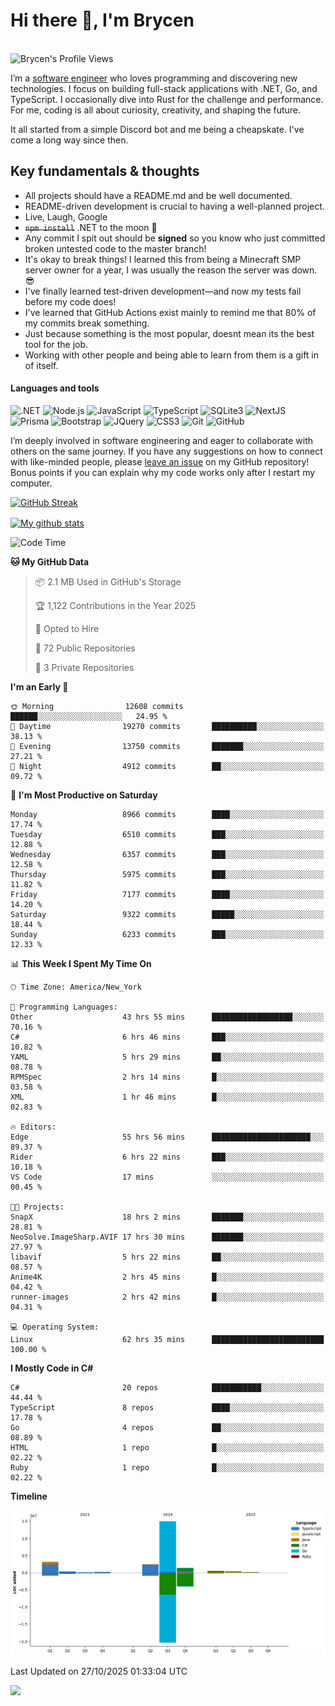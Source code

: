 # Hi there 👋, I'm Brycen

<br>
<img src="https://komarev.com/ghpvc/?username=BrycensRanch" alt="Brycen's Profile Views" />

I’m a [software engineer](https://en.wikipedia.org/wiki/Software_engineering) who loves programming and discovering new technologies. I focus on building full-stack applications with .NET, Go, and TypeScript. I occasionally dive into Rust for the challenge and performance. For me, coding is all about curiosity, creativity, and shaping the future.

It all started from a simple Discord bot and me being a cheapskate. I've come a long way since then.

## Key fundamentals & thoughts

- All projects should have a README.md and be well documented.
- README-driven development is crucial to having a well-planned project.
- Live, Laugh, Google
- ~~`npm install`~~ .NET to the moon 🚀
- Any commit I spit out should be **signed** so you know who just committed broken untested code to the master branch!
- It's okay to break things! I learned this from being a Minecraft SMP server owner for a year, I was usually the reason the server was down. 😎
- I've finally learned test-driven development—and now my tests fail before my code does!
- I've learned that GitHub Actions exist mainly to remind me that 80% of my commits break something.
- Just because something is the most popular, doesnt mean its the best tool for the job.
- Working with other people and being able to learn from them is a gift in of itself.


<h4>Languages and tools</h4>
<p>
  <img src="https://img.shields.io/badge/.NET-%23512BD4.svg?&style=for-the-badge&logo=dotnet&logoColor=white" alt=".NET" />
  <img src="https://img.shields.io/badge/node.js%20-%2343853D.svg?&style=for-the-badge&logo=node.js&logoColor=white" alt="Node.js" />
  <img src="https://img.shields.io/badge/javascript%20-%23323330.svg?&style=for-the-badge&logo=javascript&logoColor=%23F7DF1E" alt="JavaScript" />
  <img src="https://img.shields.io/badge/typescript%20-%23323330.svg?&style=for-the-badge&logo=typescript&logoColor=#3467eb" alt="TypeScript" />
  <img src="https://img.shields.io/badge/sqlite3%20-%23323330.svg?&style=for-the-badge&logo=sqlite&logoColor=#3467eb" alt="SQLite3" />
  <img src="https://img.shields.io/badge/Next.JS%20-%23323330.svg?&style=for-the-badge&logo=next.js&logoColor=#3467eb" alt="NextJS" />
  <img src="https://img.shields.io/badge/Prisma%20-%23323330.svg?&style=for-the-badge&logo=prisma&logoColor=#3467eb" alt="Prisma" />
  <img src="https://img.shields.io/badge/bootstrap%20-%23323330.svg?&style=for-the-badge&logo=bootstrap" alt="Bootstrap" />
  <img src="https://img.shields.io/badge/jquery%20-%23323330.svg?&style=for-the-badge&logo=jquery" alt="JQuery" />
  <img src="https://img.shields.io/badge/css3%20-%23323330.svg?&style=for-the-badge&logo=css3" alt="CSS3" />
  <img src="https://img.shields.io/badge/git%20-%23323330.svg?&style=for-the-badge&logo=git" alt="Git" />
  <img src="https://img.shields.io/badge/github%20-%23323330.svg?&style=for-the-badge&logo=github" alt="GitHub" />
</p>

I’m deeply involved in software engineering and eager to collaborate with others on the same journey. If you have any suggestions on how to connect with like-minded people, please [leave an issue](https://github.com/BrycensRanch/BrycensRanch/issues/new) on my GitHub repository! Bonus points if you can explain why my code works only after I restart my computer. 

<p><a href="https://git.io/streak-stats"><img src=https://github-readme-streak-stats-eight.vercel.app?user=BrycensRanch&amp;theme=dark&amp;hide_border=true&fire=EB5454&amp;ring=0CEB19" alt="GitHub Streak"></a></p>

<a href="https://github.com/anuraghazra/github-readme-stats">
  <img align="center" src="https://github-readme-stats.anuraghazra1.vercel.app/api?username=BrycensRanch&show_icons=true&line_height=27&include_all_commits=true" alt="My github stats" />
</a>

<!--START_SECTION:waka-->
![Code Time](http://img.shields.io/badge/Code%20Time-2%2C976%20hrs%2055%20mins-blue)

**🐱 My GitHub Data** 

> 📦 2.1 MB Used in GitHub's Storage 
 > 
> 🏆 1,122 Contributions in the Year 2025
 > 
> 💼 Opted to Hire
 > 
> 📜 72 Public Repositories 
 > 
> 🔑 3 Private Repositories 
 > 
**I'm an Early 🐤** 

```text
🌞 Morning                12608 commits       ██████░░░░░░░░░░░░░░░░░░░   24.95 % 
🌆 Daytime                19270 commits       ██████████░░░░░░░░░░░░░░░   38.13 % 
🌃 Evening                13750 commits       ███████░░░░░░░░░░░░░░░░░░   27.21 % 
🌙 Night                  4912 commits        ██░░░░░░░░░░░░░░░░░░░░░░░   09.72 % 
```
📅 **I'm Most Productive on Saturday** 

```text
Monday                   8966 commits        ████░░░░░░░░░░░░░░░░░░░░░   17.74 % 
Tuesday                  6510 commits        ███░░░░░░░░░░░░░░░░░░░░░░   12.88 % 
Wednesday                6357 commits        ███░░░░░░░░░░░░░░░░░░░░░░   12.58 % 
Thursday                 5975 commits        ███░░░░░░░░░░░░░░░░░░░░░░   11.82 % 
Friday                   7177 commits        ████░░░░░░░░░░░░░░░░░░░░░   14.20 % 
Saturday                 9322 commits        █████░░░░░░░░░░░░░░░░░░░░   18.44 % 
Sunday                   6233 commits        ███░░░░░░░░░░░░░░░░░░░░░░   12.33 % 
```


📊 **This Week I Spent My Time On** 

```text
🕑︎ Time Zone: America/New_York

💬 Programming Languages: 
Other                    43 hrs 55 mins      ██████████████████░░░░░░░   70.16 % 
C#                       6 hrs 46 mins       ███░░░░░░░░░░░░░░░░░░░░░░   10.82 % 
YAML                     5 hrs 29 mins       ██░░░░░░░░░░░░░░░░░░░░░░░   08.78 % 
RPMSpec                  2 hrs 14 mins       █░░░░░░░░░░░░░░░░░░░░░░░░   03.58 % 
XML                      1 hr 46 mins        █░░░░░░░░░░░░░░░░░░░░░░░░   02.83 % 

🔥 Editors: 
Edge                     55 hrs 56 mins      ██████████████████████░░░   89.37 % 
Rider                    6 hrs 22 mins       ███░░░░░░░░░░░░░░░░░░░░░░   10.18 % 
VS Code                  17 mins             ░░░░░░░░░░░░░░░░░░░░░░░░░   00.45 % 

🐱‍💻 Projects: 
SnapX                    18 hrs 2 mins       ███████░░░░░░░░░░░░░░░░░░   28.81 % 
NeoSolve.ImageSharp.AVIF 17 hrs 30 mins      ███████░░░░░░░░░░░░░░░░░░   27.97 % 
libavif                  5 hrs 22 mins       ██░░░░░░░░░░░░░░░░░░░░░░░   08.57 % 
Anime4K                  2 hrs 45 mins       █░░░░░░░░░░░░░░░░░░░░░░░░   04.42 % 
runner-images            2 hrs 42 mins       █░░░░░░░░░░░░░░░░░░░░░░░░   04.31 % 

💻 Operating System: 
Linux                    62 hrs 35 mins      █████████████████████████   100.00 % 
```

**I Mostly Code in C#** 

```text
C#                       20 repos            ███████████░░░░░░░░░░░░░░   44.44 % 
TypeScript               8 repos             ████░░░░░░░░░░░░░░░░░░░░░   17.78 % 
Go                       4 repos             ██░░░░░░░░░░░░░░░░░░░░░░░   08.89 % 
HTML                     1 repo              █░░░░░░░░░░░░░░░░░░░░░░░░   02.22 % 
Ruby                     1 repo              █░░░░░░░░░░░░░░░░░░░░░░░░   02.22 % 
```



**Timeline**

![Lines of Code chart](https://raw.githubusercontent.com/BrycensRanch/BrycensRanch/main/assets/bar_graph.png)


 Last Updated on 27/10/2025 01:33:04 UTC
<!--END_SECTION:waka-->

<img src="https://media1.tenor.com/m/lHB4puQoi8MAAAAC/eggnog-penguins-of-madagasgar.gif" />

<!--
**BrycensRanch/BrycensRanch** is a ✨ _special_ ✨ repository because its `README.md` (this file) appears on your GitHub profile.

Here are some ideas to get you started:

- 🔭 I’m currently working on ...
- 🌱 I’m currently learning ...
- 👯 I’m looking to collaborate on ...
- 🤔 I’m looking for help with ...
- 💬 Ask me about ...
- 📫 How to reach me: ...
- 😄 Pronouns: ...
- ⚡ Fun fact: ...
-->
